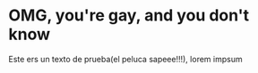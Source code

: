 # OMG, you're gay, and you don't know 
Este ers un texto de prueba(el peluca sapeee!!!),
lorem impsum
